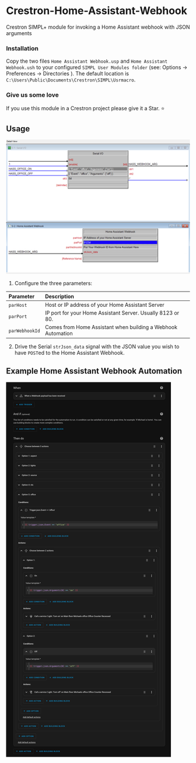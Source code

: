 # Crestron-Home-Assistant-Webhook
Crestron SIMPL+ module for invoking a Home Assistant webhook with JSON arguments

### Installation
Copy the two files `Home Assistant Webhook.usp` and `Home Assistant Webhook.ush` to your configured `SIMPL User Modules folder` (see: Options -> Preferences -> Directories ). The default location is `C:\Users\Public\Documents\Crestron\SIMPL\Usrmacro`.

### Give us some love
If you use this module in a Crestron project please give it a Star. :star:

## Usage
![SIMPL+ Layout](images/simpl+layout.png)

1. Configure the three parameters:

| Parameter | Description                                      |
| :---      | :--- |
| `parHost` | Host or IP address of your Home Assistant Server |
| `parPort` | IP port for your Home Assistant Server. Usually 8123 or 80. |
| `parWebhookId` |  Comes from Home Assistant when building a Webhook Automation |


2. Drive the Serial `strJson_data` signal with the JSON value you wish to have `POST`ed to the Home Assistant Webhook.

## Example Home Assistant Webhook Automation
![Automation](images/HA-Automation.png)